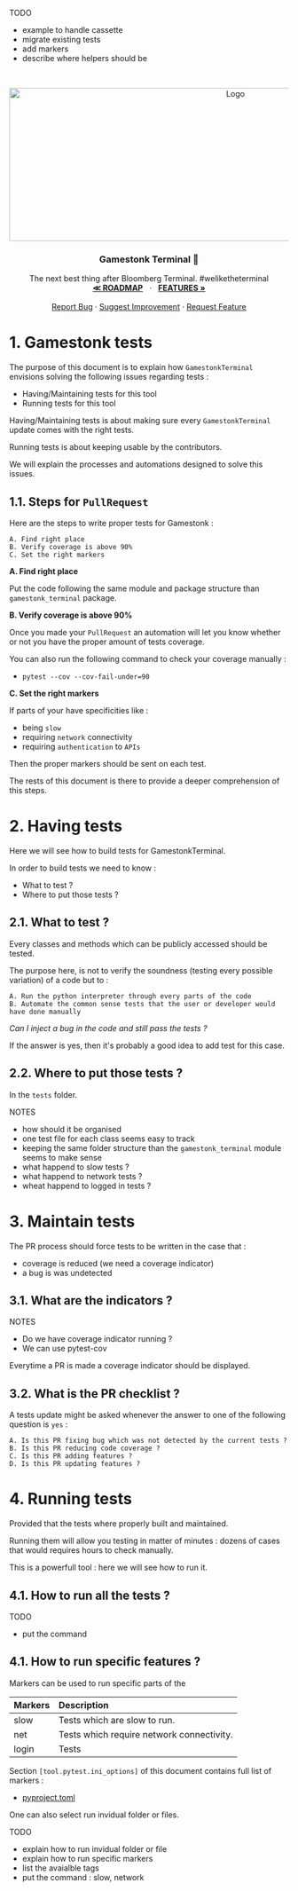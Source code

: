 TODO
- example to handle cassette
- migrate existing tests
- add markers
- describe where helpers should be

<!-- PROJECT LOGO -->
<br />
<p align="center">
  <a href="https://github.com/GamestonkTerminal/GamestonkTerminal">
    <img src="../images/gst_logo_lockup_rGreen_with_letters.png" alt="Logo" width="800" height="276">
  </a>

  <h3 align="center">Gamestonk Terminal 🚀</h3>

  <p align="center">
    The next best thing after Bloomberg Terminal. #weliketheterminal
    <br />
    <a href="https://github.com/GamestonkTerminal/GamestonkTerminal/blob/master/ROADMAP.md"><strong>≪  ROADMAP</strong></a>
    &nbsp · &nbsp
    <a href="https://github.com/GamestonkTerminal/GamestonkTerminal/tree/master/gamestonk_terminal/README.md">
    <strong>FEATURES »</strong></a>
    <br />
    <br />
    <a href="https://github.com/GamestonkTerminal/GamestonkTerminal/issues/new?assignees=&labels=bug&template=bug_report.md&title=%5BBug%5D">
    Report Bug</a>
    ·
    <a href="https://github.com/GamestonkTerminal/GamestonkTerminal/issues/new?assignees=&labels=enhancement&template=enhancement.md&title=%5BIMPROVE%5D">
    Suggest Improvement</a>
    ·
    <a href="https://github.com/GamestonkTerminal/GamestonkTerminal/issues/new?assignees=&labels=new+feature&template=feature_request.md&title=%5BFR%5D">
    Request Feature</a>
  </p>
</p>

# 1. Gamestonk tests

The purpose of this document is to explain how `GamestonkTerminal` envisions solving the following issues regarding tests  :  
- Having/Maintaining tests for this tool
- Running tests for this tool

Having/Maintaining tests is about making sure every `GamestonkTerminal` update comes with the right tests.

Running tests is about keeping usable by the contributors.

We will explain the processes and automations designed to solve this issues.

## 1.1. Steps for `PullRequest`

Here are the steps to write proper tests for Gamestonk :

    A. Find right place
    B. Verify coverage is above 90%
    C. Set the right markers

**A. Find right place**

Put the code following the same module and package structure than `gamestonk_terminal` package.

**B. Verify coverage is above 90%**

Once you made your `PullRequest` an automation will let you know whether or not you have the proper amount of tests coverage.

You can also run the following command to check your coverage manually :
- `pytest --cov --cov-fail-under=90`

**C. Set the right markers**

If parts of your have specificities like :
- being `slow`
- requiring `network` connectivity
- requiring `authentication` to `APIs`

Then the proper markers should be sent on each test.


The rests of this document is there to provide a deeper comprehension of this steps.

# 2. Having tests

Here we will see how to build tests for GamestonkTerminal.

In order to build tests we need to know :
- What to test ?
- Where to put those tests ?

## 2.1. What to test ?
Every classes and methods which can be publicly accessed should be tested.

The purpose here, is not to verify the soundness (testing every possible variation) of a code but to :

    A. Run the python interpreter through every parts of the code
    B. Automate the common sense tests that the user or developer would have done manually

*Can I inject a bug in the code and still pass the tests ?*

If the answer is yes, then it's probably a good idea to add test for this case.

## 2.2. Where to put those tests ?

In the `tests` folder.

NOTES
- how should it be organised
- one test file for each class seems easy to track
- keeping the same folder structure than the `gamestonk_terminal` module seems to make sense
- what happend to slow tests ?
- what happend to network tests ?
- wheat happend to logged in tests ?

# 3. Maintain tests

The PR process should force tests to be written in the case that :
- coverage is reduced (we need a coverage indicator)
- a bug is was undetected

## 3.1. What are the indicators ?

NOTES
- Do we have coverage indicator running ?
- We can use pytest-cov

Everytime a PR is made a coverage indicator should be displayed.

## 3.2. What is the PR checklist ?

A tests update might be asked whenever the answer to one of the following question is `yes` :

    A. Is this PR fixing bug which was not detected by the current tests ?
    B. Is this PR reducing code coverage ?
    C. Is this PR adding features ?
    D. Is this PR updating features ?

# 4. Running tests

Provided that the tests where properly built and maintained.

Running them will allow you testing in matter of minutes : dozens of cases that would requires hours to check manually.

This is a powerfull tool : here we will see how to run it.

## 4.1. How to run all the tests ?

TODO
- put the command

## 4.1. How to run specific features ?

Markers can be used to run specific parts of the 

|**Markers**|**Description**|
|:-|:-|
|slow|Tests which are slow to run.|
|net|Tests which require network connectivity.|
|login|Tests|

Section `[tool.pytest.ini_options]` of this document contains full list of markers :
- [pyproject.toml](pyproject.toml)

One can also select run invidual folder or files.

TODO
- explain how to run invidual folder or file
- explain how to run specific markers
- list the avaialble tags
- put the command : slow, network
